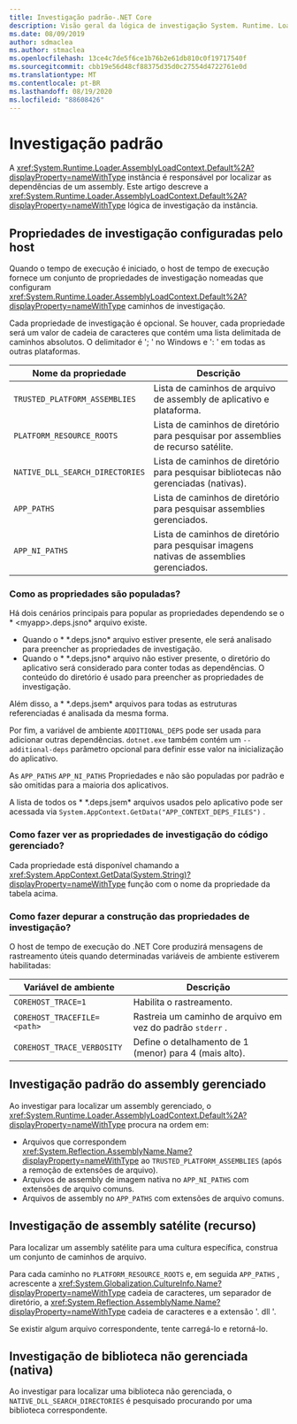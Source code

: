 ```yaml
---
title: Investigação padrão-.NET Core
description: Visão geral da lógica de investigação System. Runtime. Loader. AssemblyLoadContext. padrão do .NET Core para localizar dependências.
ms.date: 08/09/2019
author: sdmaclea
ms.author: stmaclea
ms.openlocfilehash: 13ce4c7de5f6ce1b76b2e61db810c0f19717540f
ms.sourcegitcommit: cbb19e56d48cf88375d35d0c27554d4722761e0d
ms.translationtype: MT
ms.contentlocale: pt-BR
ms.lasthandoff: 08/19/2020
ms.locfileid: "88608426"
---
```

# <a name="default-probing"></a>Investigação padrão

A <xref:System.Runtime.Loader.AssemblyLoadContext.Default%2A?displayProperty=nameWithType> instância é responsável por localizar as dependências de um assembly. Este artigo descreve a <xref:System.Runtime.Loader.AssemblyLoadContext.Default%2A?displayProperty=nameWithType> lógica de investigação da instância.

## <a name="host-configured-probing-properties"></a>Propriedades de investigação configuradas pelo host

Quando o tempo de execução é iniciado, o host de tempo de execução fornece um conjunto de propriedades de investigação nomeadas que configuram <xref:System.Runtime.Loader.AssemblyLoadContext.Default%2A?displayProperty=nameWithType> caminhos de investigação.

Cada propriedade de investigação é opcional. Se houver, cada propriedade será um valor de cadeia de caracteres que contém uma lista delimitada de caminhos absolutos. O delimitador é '; ' no Windows e ': ' em todas as outras plataformas.

|Nome da propriedade                 |Descrição  |
|------------------------------|---------|
|`TRUSTED_PLATFORM_ASSEMBLIES`   | Lista de caminhos de arquivo de assembly de aplicativo e plataforma. |
|`PLATFORM_RESOURCE_ROOTS`       | Lista de caminhos de diretório para pesquisar por assemblies de recurso satélite. |
|`NATIVE_DLL_SEARCH_DIRECTORIES` | Lista de caminhos de diretório para pesquisar bibliotecas não gerenciadas (nativas).        |
|`APP_PATHS`                     | Lista de caminhos de diretório para pesquisar assemblies gerenciados. |
|`APP_NI_PATHS`                  | Lista de caminhos de diretório para pesquisar imagens nativas de assemblies gerenciados. |

### <a name="how-are-the-properties-populated"></a>Como as propriedades são populadas?

Há dois cenários principais para popular as propriedades dependendo se o * \<myapp>.deps.jsno* arquivo existe.

- Quando o * \*.deps.jsno* arquivo estiver presente, ele será analisado para preencher as propriedades de investigação.
- Quando o * \*.deps.jsno* arquivo não estiver presente, o diretório do aplicativo será considerado para conter todas as dependências. O conteúdo do diretório é usado para preencher as propriedades de investigação.

Além disso, a * \*.deps.jsem* arquivos para todas as estruturas referenciadas é analisada da mesma forma.

Por fim, a variável de ambiente `ADDITIONAL_DEPS` pode ser usada para adicionar outras dependências.  `dotnet.exe` também contém um `--additional-deps` parâmetro opcional para definir esse valor na inicialização do aplicativo.

As `APP_PATHS` `APP_NI_PATHS` Propriedades e não são populadas por padrão e são omitidas para a maioria dos aplicativos.

A lista de todos os * \*.deps.jsem* arquivos usados pelo aplicativo pode ser acessada via `System.AppContext.GetData("APP_CONTEXT_DEPS_FILES")` .

### <a name="how-do-i-see-the-probing-properties-from-managed-code"></a>Como fazer ver as propriedades de investigação do código gerenciado?

Cada propriedade está disponível chamando a <xref:System.AppContext.GetData(System.String)?displayProperty=nameWithType> função com o nome da propriedade da tabela acima.

### <a name="how-do-i-debug-the-probing-properties-construction"></a>Como fazer depurar a construção das propriedades de investigação?

O host de tempo de execução do .NET Core produzirá mensagens de rastreamento úteis quando determinadas variáveis de ambiente estiverem habilitadas:

|Variável de ambiente        |Descrição  |
|----------------------------|---------|
|`COREHOST_TRACE=1`          |Habilita o rastreamento.|
|`COREHOST_TRACEFILE=<path>` |Rastreia um caminho de arquivo em vez do padrão `stderr` .|
|`COREHOST_TRACE_VERBOSITY`  |Define o detalhamento de 1 (menor) para 4 (mais alto).|

## <a name="managed-assembly-default-probing"></a>Investigação padrão do assembly gerenciado

Ao investigar para localizar um assembly gerenciado, o <xref:System.Runtime.Loader.AssemblyLoadContext.Default%2A?displayProperty=nameWithType> procura na ordem em:

- Arquivos que correspondem <xref:System.Reflection.AssemblyName.Name?displayProperty=nameWithType> ao `TRUSTED_PLATFORM_ASSEMBLIES` (após a remoção de extensões de arquivo).
- Arquivos de assembly de imagem nativa no `APP_NI_PATHS` com extensões de arquivo comuns.
- Arquivos de assembly no `APP_PATHS` com extensões de arquivo comuns.

## <a name="satellite-resource-assembly-probing"></a>Investigação de assembly satélite (recurso)

Para localizar um assembly satélite para uma cultura específica, construa um conjunto de caminhos de arquivo.

Para cada caminho no `PLATFORM_RESOURCE_ROOTS` e, em seguida `APP_PATHS` , acrescente a <xref:System.Globalization.CultureInfo.Name?displayProperty=nameWithType> cadeia de caracteres, um separador de diretório, a <xref:System.Reflection.AssemblyName.Name?displayProperty=nameWithType> cadeia de caracteres e a extensão '. dll '.

Se existir algum arquivo correspondente, tente carregá-lo e retorná-lo.

## <a name="unmanaged-native-library-probing"></a>Investigação de biblioteca não gerenciada (nativa)

Ao investigar para localizar uma biblioteca não gerenciada, o `NATIVE_DLL_SEARCH_DIRECTORIES` é pesquisado procurando por uma biblioteca correspondente.
